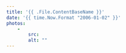 ```yaml
---
title: '{{ .File.ContentBaseName }}'
date: '{{ time.Now.Format "2006-01-02" }}'
photos:
    -
        src: 
        alt: ""
---
```

